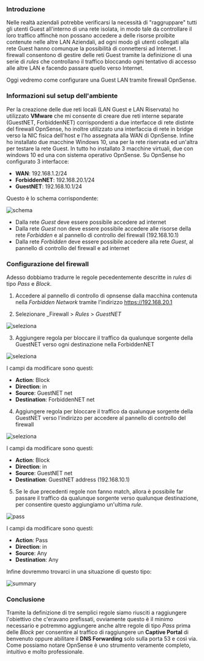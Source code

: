 ### Introduzione

Nelle realtà aziendali potrebbe verificarsi la necessità di "raggruppare" tutti gli utenti Guest all'interno di una rete isolata, in modo tale da controllare il loro traffico affinchè non possano accedere a delle risorse proibite contenute nelle altre LAN Aziendali, ad ogni modo gli utenti collegati alla rete Guest hanno comunque la possibilità di connettersi ad Internet.
I firewall consentono di gestire delle reti Guest tramite la definizione di una serie di _rules_ che controllano il traffico bloccando ogni tentativo di accesso alle altre LAN e facendo passare quello verso Internet.

Oggi vedremo come configurare una Guest LAN tramite firewall OpnSense.

### Informazioni sul setup dell'ambiente

Per la creazione delle due reti locali (LAN Guest e LAN Riservata) ho utilizzato __VMware__ che mi consente di creare due reti interne separate (GuestNET, ForbiddenNET) corrispondenti a due interfacce di rete distinte del firewall OpnSense, ho inoltre utilizzato una interfaccia di rete in bridge verso la NIC fisica dell'host e l'ho assegnata alla WAN di OpnSense. Infine ho installato due macchine Windows 10, una per la rete riservata ed un'altra per testare la rete Guest. In tutto ho installato 3 macchine virtuali, due con windows 10 ed una con sistema operativo OpnSense. 
Su OpnSense ho configurato 3 interfacce:
- __WAN__: 192.168.1.2/24
- __ForbiddenNET__: 192.168.20.1/24
- __GuestNET__: 192.168.10.1/24

Questo è lo schema corrispondente:

![schema](imgs/schema.png)

- Dalla rete _Guest_ deve essere possibile accedere ad internet
- Dalla rete _Guest_ non deve essere possibile accedere alle risorse della rete _Forbidden_ e al pannello di controllo del firewall (192.168.10.1)
- Dalla rete _Forbidden_ deve essere possibile accedere alla rete _Guest_, al pannello di controllo del firewall e ad internet

### Configurazione del firewall

Adesso dobbiamo tradurre le regole pecedentemente descritte in _rules_ di tipo _Pass_ e _Block_.

1) Accedere al pannello di controllo di opnsense dalla macchina contenuta nella _Forbidden Network_ tramite l'indirizzo https://192.168.20.1

2) Selezionare _Firewall > _Rules_ > _GuestNET_

![seleziona](imgs/seleziona.JPG)

3) Aggiungere regola per bloccare il traffico da qualunque sorgente della GuestNET verso ogni destinazione nella ForbiddenNET

![seleziona](imgs/block1.JPG)

I campi da modificare sono questi:
- __Action__: Block
- __Direction__: in
- __Source__: GuestNET net
- __Destination__: ForbiddenNET net

4) Aggiungere regola per bloccare il traffico da qualunque sorgente della GuestNET verso l'indirizzo per accedere al pannello di controllo del firewall

![seleziona](imgs/block2.JPG)

I campi da modificare sono questi:
- __Action__: Block
- __Direction__: in
- __Source__: GuestNET net
- __Destination__: GuestNET address (192.168.10.1)

5) Se le due precedenti regole non fanno match, allora è possibile far passare il traffico da qualunque sorgente verso qualunque destinazione, per consentire questo aggiungiamo un'ultima _rule_.

![pass](imgs/pass.JPG)

I campi da modificare sono questi:
- __Action__: Pass
- __Direction__: in
- __Source__: Any
- __Destination__: Any

Infine dovremmo trovarci in una situazione di questo tipo:

![summary](imgs/summary.JPG)

### Conclusione

Tramite la definizione di tre semplici regole siamo riusciti a raggiungere l'obiettivo che c'eravano prefissati, ovviamente questo è il minimo necessario e potremmo aggiungere anche altre regole di tipo _Pass_ prima delle _Block_ per consentire al traffico di raggiungere un __Captive Portal__ di benvenuto oppure abilitare il __DNS Forwarding__ solo sulla porta 53 e così via.
Come possiamo notare OpnSense è uno strumento veramente completo, intuitivo e molto professionale.
